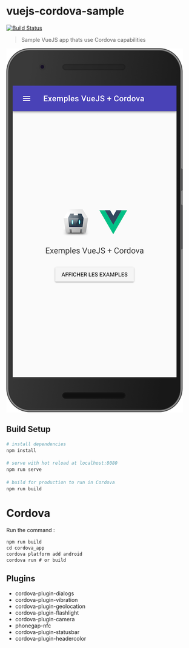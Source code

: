 # vuejs-cordova-sample

[![Build Status](https://travis-ci.org/c4software/vuejs-cordova-sample.svg?branch=master)](https://travis-ci.org/c4software/vuejs-cordova-sample)

> Sample VueJS app thats use Cordova capabilities

![Demo screenshot](demo.png)

## Build Setup

``` bash
# install dependencies
npm install

# serve with hot reload at localhost:8080
npm run serve

# build for production to run in Cordova
npm run build

```

# Cordova

Run the command :

```
npm run build
cd cordova_app
cordova platform add android
cordova run # or build
```

## Plugins

- cordova-plugin-dialogs
- cordova-plugin-vibration
- cordova-plugin-geolocation
- cordova-plugin-flashlight
- cordova-plugin-camera
- phonegap-nfc
- cordova-plugin-statusbar
- cordova-plugin-headercolor
